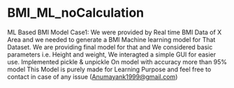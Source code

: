 # BMI_ML_noCalculation
ML Based BMI Model
Case1: We were provided by Real time BMI Data of X Area and we needed to generate a BMI Machine learning model for That Dataset.
We are providing final model for that and We considered basic parameters i.e. Height and weight,
We interagted a simple GUI for easier use.
Implemented pickle & unpickle On model with accuracy more than 95% model
This Model is purely made for Learning Purpose and feel free to contact in case of any issue (Anumayank1999@gmail.com)
